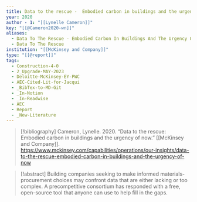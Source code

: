 ```yaml
---
title: Data to the rescue -  Embodied carbon in buildings and the urgency of now
year: 2020
author - 1: "[[Lynelle Cameron]]"
key: "[[@Cameron2020-wn]]"
aliases:
  - Data To The Rescue - Embodied Carbon In Buildings And The Urgency Of Now
  - Data To The Rescue
institution: "[[McKinsey and Company]]"
type: "[[@report]]"
tags:
  - Construction-4-0
  - 2_Upgrade-MAY-2023
  - Deloitte-McKinsey-EY-PWC
  - AEC-Cited-Lit-for-Jacqui
  - _BibTex-to-MD-Git
  - _In-Notion
  - _In-Readwise
  - AEC
  - Report
  - _New-Literature
---
```


> [!bibliography]
> Cameron, Lynelle. 2020. “Data to the rescue: Embodied carbon in buildings and the urgency of now.” [[McKinsey and Company]]. https://www.mckinsey.com/capabilities/operations/our-insights/data-to-the-rescue-embodied-carbon-in-buildings-and-the-urgency-of-now

> [!abstract]
> Building companies seeking to make informed materials-procurement choices may confront data that are either lacking or too complex. A precompetitive consortium has responded with a free, open-source tool that anyone can use to help fill in the gaps.